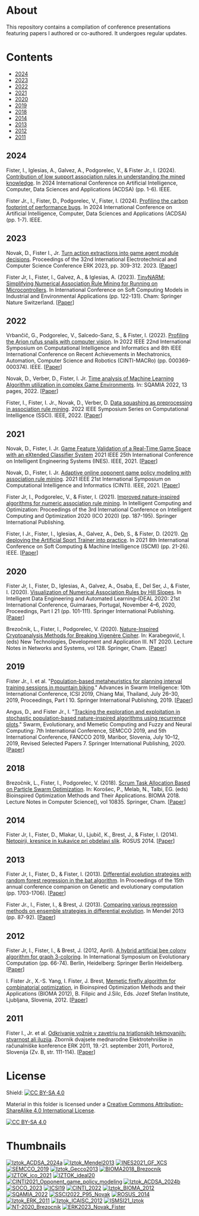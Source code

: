 # About

This repository contains a compilation of conference presentations featuring papers I authored or co-authored. It undergoes regular updates.

# Contents

- [2024](#2024)
- [2023](#2023)
- [2022](#2022)
- [2021](#2021)
- [2020](#2020)
- [2019](#2019)
- [2018](#2018)
- [2014](#2014)
- [2013](#2013)
- [2012](#2012)
- [2011](#2011)

## 2024

Fister, I., Iglesias, A., Galvez, A., Podgorelec, V., & Fister Jr., I. (2024). [Contribution of low support association rules in understanding the mined knowledge](https://github.com/firefly-cpp/conference-presentations/blob/main/Iztok_ACDSA_2024a.pdf). In 2024 International Conference on Artificial Intelligence, Computer, Data Sciences and Applications (ACDSA) (pp. 1-6). IEEE.

Fister Jr., I., Fister, D., Podgorelec, V., Fister, I. (2024). [Profiling the carbon footprint of performance bugs](https://github.com/firefly-cpp/conference-presentations/blob/main/Iztok_ACDSA_2024b.pdf). In 2024 International Conference on Artificial Intelligence, Computer, Data Sciences and Applications (ACDSA) (pp. 1-7). IEEE.

## 2023

Novak, D., Fister I., Jr. [Turn action extractions into game agent module decisions](https://github.com/firefly-cpp/conference-presentations/blob/main/ERK2023_Novak_Fister.pdf). Proceedings of the 32nd International Electrotechnical and Computer Science Conference ERK 2023, pp. 309-312. 2023. [[Paper](https://iztok-jr-fister.eu/static/publications/312.pdf)]

Fister Jr, I., Fister, I., Galvez, A., & Iglesias, A. (2023). [TinyNARM: Simplifying Numerical Association Rule Mining for Running on Microcontrollers](https://github.com/firefly-cpp/conference-presentations/blob/main/SOCO_2023.pdf). In International Conference on Soft Computing Models in Industrial and Environmental Applications (pp. 122-131). Cham: Springer Nature Switzerland. [[Paper](https://iztok-jr-fister.eu/static/publications/313.pdf)]

## 2022

Vrbančič, G., Podgorelec, V., Salcedo-Sanz, S., & Fister, I. (2022). [Profiling the Arion rufus snails with computer vision](https://github.com/firefly-cpp/conference-presentations/blob/main/CINTI_2022.pdf). In 2022 IEEE 22nd International Symposium on Computational Intelligence and Informatics and 8th IEEE International Conference on Recent Achievements in Mechatronics, Automation, Computer Science and Robotics (CINTI-MACRo) (pp. 000369-000374). IEEE. [[Paper](https://iztok-jr-fister.eu/static/publications/304.pdf)]

Novak, D., Verber, D., Fister, I. Jr. [Time analysis of Machine Learning Algorithm utilization in complex Game Environments](https://github.com/firefly-cpp/conference-presentations/blob/main/SQUAMIA_2022.pdf). In: SQAMIA 2022, 13 pages, 2022. [[Paper](https://iztok-jr-fister.eu/static/publications/299.pdf)]

Fister, I., Fister, I. Jr., Novak, D., Verber, D. [Data squashing as preprocessing in association rule mining](https://github.com/firefly-cpp/conference-presentations/blob/main/SSCI2022_P95_Novak.pdf). 2022 IEEE Symposium Series on Computational Intelligence (SSCI). IEEE, 2022. [[Paper](https://iztok-jr-fister.eu/static/publications/300.pdf)]

## 2021

Novak, D., Fister, I. Jr. [Game Feature Validation of a Real-Time Game Space with an eXtended Classifier System](https://github.com/firefly-cpp/conference-presentations/blob/main/INES2021_GF_XCS.pdf) 2021 IEEE 25th International Conference on Intelligent Engineering Systems (INES). IEEE, 2021. [[Paper](https://iztok-jr-fister.eu/static/publications/295.pdf)]

Novak, D., Fister, I. Jr. [Adaptive online opponent game policy modeling with association rule mining](https://github.com/firefly-cpp/conference-presentations/blob/main/CINTI2021_Opponent_game_policy_modeling.pdf). 2021 IEEE 21st International Symposium on Computational Intelligence and Informatics (CINTI). IEEE, 2021. [[Paper](https://iztok-jr-fister.eu/static/publications/296.pdf)]

Fister Jr, I., Podgorelec, V., & Fister, I. (2021). [Improved nature-inspired algorithms for numeric association rule mining](https://github.com/firefly-cpp/conference-presentations/blob/main/ISMSI21_Iztok.pdf). In Intelligent Computing and Optimization: Proceedings of the 3rd International Conference on Intelligent Computing and Optimization 2020 (ICO 2020) (pp. 187-195). Springer International Publishing.

Fister, I Jr., Fister, I., Iglesias, A., Galvez, A., Deb, S., & Fister, D. (2021). [On deploying the Artificial Sport Trainer into practice](https://github.com/firefly-cpp/conference-presentations/blob/main/IZTOK_ico_2021.pdf). In 2021 8th International Conference on Soft Computing & Machine Intelligence (ISCMI) (pp. 21-26). IEEE. [[Paper](https://arxiv.org/pdf/2109.13334.pdf)]

## 2020

Fister Jr, I., Fister, D., Iglesias, A., Galvez, A., Osaba, E., Del Ser, J., & Fister, I. (2020). [Visualization of Numerical Association Rules by Hill Slopes](https://github.com/firefly-cpp/conference-presentations/blob/main/IZTOK_ideal20.pdf). In Intelligent Data Engineering and Automated Learning–IDEAL 2020: 21st International Conference, Guimaraes, Portugal, November 4–6, 2020, Proceedings, Part I 21 (pp. 101-111). Springer International Publishing. [[Paper](https://www.iztok-jr-fister.eu/static/publications/280.pdf)]

Brezočnik, L., Fister, I., Podgorelec, V. (2020). [Nature-Inspired Cryptoanalysis Methods for Breaking Vigenère Cipher](https://github.com/firefly-cpp/conference-presentations/blob/main/NT-2020_Brezocnik.pdf). In: Karabegović, I. (eds) New Technologies, Development and Application III. NT 2020. Lecture Notes in Networks and Systems, vol 128. Springer, Cham. [[Paper](https://iztok-jr-fister.eu/static/publications/268.pdf)]

## 2019

Fister Jr., I. et al. "[Population-based metaheuristics for planning interval training sessions in mountain biking](https://github.com/firefly-cpp/conference-presentations/blob/main/ICSI19.pdf)." Advances in Swarm Intelligence: 10th International Conference, ICSI 2019, Chiang Mai, Thailand, July 26–30, 2019, Proceedings, Part I 10. Springer International Publishing, 2019. [[Paper](https://iztok-jr-fister.eu/static/publications/250.pdf)]

Angus, D., and Fister Jr., I. "[Tracking the exploration and exploitation in stochastic population-based nature-inspired algorithms using recurrence plots](https://github.com/firefly-cpp/conference-presentations/blob/main/SEMCCO_2019.pdf)." Swarm, Evolutionary, and Memetic Computing and Fuzzy and Neural Computing: 7th International Conference, SEMCCO 2019, and 5th International Conference, FANCCO 2019, Maribor, Slovenia, July 10–12, 2019, Revised Selected Papers 7. Springer International Publishing, 2020. [[Paper](https://www.iztok-jr-fister.eu/static/publications/256.pdf)]

## 2018

Brezočnik, L., Fister, I., Podgorelec, V. (2018). [Scrum Task Allocation Based on Particle Swarm Optimization](https://github.com/firefly-cpp/conference-presentations/blob/main/BIOMA2018_Brezocnik.pdf). In: Korošec, P., Melab, N., Talbi, EG. (eds) Bioinspired Optimization Methods and Their Applications. BIOMA 2018. Lecture Notes in Computer Science(), vol 10835. Springer, Cham. [[Paper](https://www.iztok-jr-fister.eu/static/publications/223.pdf)]

## 2014

Fister Jr, I., Fister, D., Mlakar, U., Ljubič, K., Brest, J., & Fister, I. (2014). [Netopirji, kresnice in kukavice pri obdelavi slik](https://github.com/firefly-cpp/conference-presentations/blob/main/ROSUS_2014.pdf). ROSUS 2014. [[Paper](https://iztok-jr-fister.eu/static/publications/37.pdf)]

## 2013

Fister Jr, I., Fister, D., & Fister, I. (2013). [Differential evolution strategies with random forest regression in the bat algorithm](https://github.com/firefly-cpp/conference-presentations/blob/main/Iztok_Gecco2013.pdf). In Proceedings of the 15th annual conference companion on Genetic and evolutionary computation (pp. 1703-1706). [[Paper](https://iztok-jr-fister.eu/static/publications/41.pdf)]

Fister Jr., I., Fister, I., & Brest, J. (2013). [Comparing various regression methods on ensemble strategies in differential evolution](https://github.com/firefly-cpp/conference-presentations/blob/main/Iztok_Mendel2013.pdf). In Mendel 2013 (pp. 87-92). [[Paper](https://iztok-jr-fister.eu/static/publications/43.pdf)]

## 2012

Fister Jr, I., Fister, I., & Brest, J. (2012, April). [A hybrid artificial bee colony algorithm for graph 3-coloring](https://github.com/firefly-cpp/conference-presentations/blob/main/Iztok_ICAISC_2012.pdf). In International Symposium on Evolutionary Computation (pp. 66-74). Berlin, Heidelberg: Springer Berlin Heidelberg. [[Paper](https://www.iztok-jr-fister.eu/static/publications/14.pdf)]

I. Fister Jr., X.-S. Yang, I. Fister, J. Brest, [Memetic firefly algorithm for combinatorial optimization](https://github.com/firefly-cpp/conference-presentations/blob/main/Iztok_BIOMA_2012.pdf), in Bioinspired Optimization Methods and their Applications (BIOMA 2012), B. Filipic and J.Silc, Eds. Jozef Stefan Institute, Ljubljana, Slovenia, 2012. [[Paper](https://iztok-jr-fister.eu/static/publications/44.pdf)]

## 2011

Fister I., Jr. et al. [Odkrivanje vožnje v zavetrju na triatlonskih tekmovanjih: stvarnost ali iluzija](https://github.com/firefly-cpp/conference-presentations/blob/main/Iztok_ERK_2011.pdf). Zbornik dvajsete mednarodne Elektrotehniške in računalniške konference ERK 2011, 19.-21. september 2011, Portorož, Slovenija (Zv. B, str. 111-114). [[Paper](https://iztok-jr-fister.eu/static/publications/48.pdf)]


# License
Shield: [![CC BY-SA 4.0][cc-by-sa-shield]][cc-by-sa]

Material in this folder is licensed under a
[Creative Commons Attribution-ShareAlike 4.0 International License][cc-by-sa].

[![CC BY-SA 4.0][cc-by-sa-image]][cc-by-sa]

[cc-by-sa]: http://creativecommons.org/licenses/by-sa/4.0/
[cc-by-sa-image]: https://licensebuttons.net/l/by-sa/4.0/88x31.png
[cc-by-sa-shield]: https://img.shields.io/badge/License-CC%20BY--SA%204.0-lightgrey.svg






# Thumbnails
[![Iztok_ACDSA_2024a](/image_thumbnails/pdf_animation_Iztok_ACDSA_2024a.gif)](Iztok_ACDSA_2024a.pdf)
[![Iztok_Mendel2013](/image_thumbnails/pdf_animation_Iztok_Mendel2013.gif)](Iztok_Mendel2013.pdf)
[![INES2021_GF_XCS](/image_thumbnails/pdf_animation_INES2021_GF_XCS.gif)](INES2021_GF_XCS.pdf)
[![SEMCCO_2019](/image_thumbnails/pdf_animation_SEMCCO_2019.gif)](SEMCCO_2019.pdf)
[![Iztok_Gecco2013](/image_thumbnails/pdf_animation_Iztok_Gecco2013.gif)](Iztok_Gecco2013.pdf)
[![BIOMA2018_Brezocnik](/image_thumbnails/pdf_animation_BIOMA2018_Brezocnik.gif)](BIOMA2018_Brezocnik.pdf)
[![IZTOK_ico_2021](/image_thumbnails/pdf_animation_IZTOK_ico_2021.gif)](IZTOK_ico_2021.pdf)
[![IZTOK_ideal20](/image_thumbnails/pdf_animation_IZTOK_ideal20.gif)](IZTOK_ideal20.pdf)
[![CINTI2021_Opponent_game_policy_modeling](/image_thumbnails/pdf_animation_CINTI2021_Opponent_game_policy_modeling.gif)](CINTI2021_Opponent_game_policy_modeling.pdf)
[![Iztok_ACDSA_2024b](/image_thumbnails/pdf_animation_Iztok_ACDSA_2024b.gif)](Iztok_ACDSA_2024b.pdf)
[![SOCO_2023](/image_thumbnails/pdf_animation_SOCO_2023.gif)](SOCO_2023.pdf)
[![ICSI19](/image_thumbnails/pdf_animation_ICSI19.gif)](ICSI19.pdf)
[![CINTI_2022](/image_thumbnails/pdf_animation_CINTI_2022.gif)](CINTI_2022.pdf)
[![Iztok_BIOMA_2012](/image_thumbnails/pdf_animation_Iztok_BIOMA_2012.gif)](Iztok_BIOMA_2012.pdf)
[![SQAMIA_2022](/image_thumbnails/pdf_animation_SQAMIA_2022.gif)](SQAMIA_2022.pdf)
[![SSCI2022_P95_Novak](/image_thumbnails/pdf_animation_SSCI2022_P95_Novak.gif)](SSCI2022_P95_Novak.pdf)
[![ROSUS_2014](/image_thumbnails/pdf_animation_ROSUS_2014.gif)](ROSUS_2014.pdf)
[![Iztok_ERK_2011](/image_thumbnails/pdf_animation_Iztok_ERK_2011.gif)](Iztok_ERK_2011.pdf)
[![Iztok_ICAISC_2012](/image_thumbnails/pdf_animation_Iztok_ICAISC_2012.gif)](Iztok_ICAISC_2012.pdf)
[![ISMSI21_Iztok](/image_thumbnails/pdf_animation_ISMSI21_Iztok.gif)](ISMSI21_Iztok.pdf)
[![NT-2020_Brezocnik](/image_thumbnails/pdf_animation_NT-2020_Brezocnik.gif)](NT-2020_Brezocnik.pdf)
[![ERK2023_Novak_Fister](/image_thumbnails/pdf_animation_ERK2023_Novak_Fister.gif)](ERK2023_Novak_Fister.pdf)
